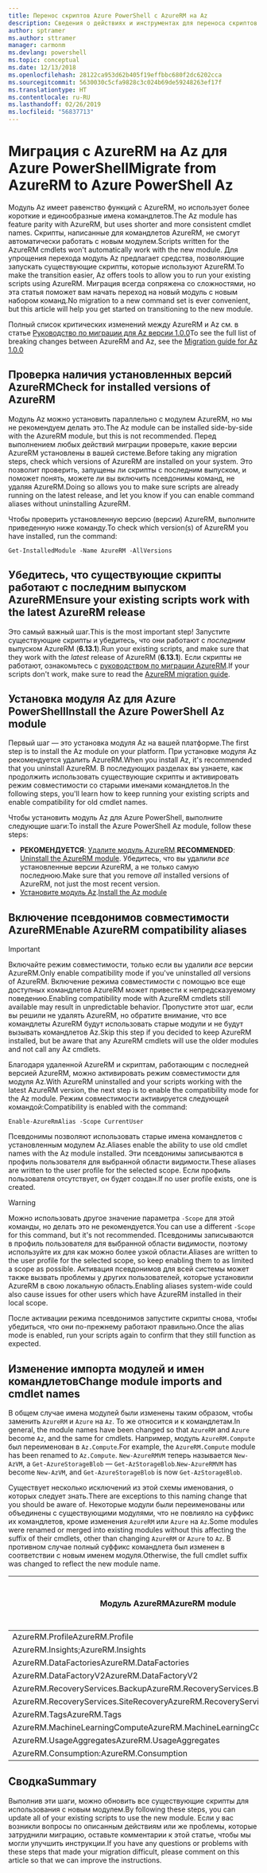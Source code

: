 ```yaml
---
title: Перенос скриптов Azure PowerShell с AzureRM на Az
description: Сведения о действиях и инструментах для переноса скриптов с модуля AzureRM на новый модуль Az.
author: sptramer
ms.author: sttramer
manager: carmonm
ms.devlang: powershell
ms.topic: conceptual
ms.date: 12/13/2018
ms.openlocfilehash: 28122ca953d62b405f19effbbc680f2dc6202cca
ms.sourcegitcommit: 5630030c5cfa9828c3c024b69de59248263ef17f
ms.translationtype: HT
ms.contentlocale: ru-RU
ms.lasthandoff: 02/26/2019
ms.locfileid: "56837713"
---
```

# <a name="migrate-from-azurerm-to-azure-powershell-az"></a><span data-ttu-id="d6f5e-103">Миграция с AzureRM на Az для Azure PowerShell</span><span class="sxs-lookup"><span data-stu-id="d6f5e-103">Migrate from AzureRM to Azure PowerShell Az</span></span>

<span data-ttu-id="d6f5e-104">Модуль Az имеет равенство функций с AzureRM, но использует более короткие и единообразные имена командлетов.</span><span class="sxs-lookup"><span data-stu-id="d6f5e-104">The Az module has feature parity with AzureRM, but uses shorter and more consistent cmdlet names.</span></span>
<span data-ttu-id="d6f5e-105">Скрипты, написанные для командлетов AzureRM, не смогут автоматически работать с новым модулем.</span><span class="sxs-lookup"><span data-stu-id="d6f5e-105">Scripts written for the AzureRM cmdlets won't automatically work with the new module.</span></span> <span data-ttu-id="d6f5e-106">Для упрощения перехода модуль Az предлагает средства, позволяющие запускать существующие скрипты, которые используют AzureRM.</span><span class="sxs-lookup"><span data-stu-id="d6f5e-106">To make the transition easier, Az offers tools to allow you to run your existing scripts using AzureRM.</span></span> <span data-ttu-id="d6f5e-107">Миграция всегда сопряжена со сложностями, но эта статья поможет вам начать переход на новый модуль с новым набором команд.</span><span class="sxs-lookup"><span data-stu-id="d6f5e-107">No migration to a new command set is ever convenient, but this article will help you get started on transitioning to the new module.</span></span>

<span data-ttu-id="d6f5e-108">Полный список критических изменений между AzureRM и Az см. в статье [Руководство по миграции для Az версии 1.0.0](migrate-az-1.0.0.md)</span><span class="sxs-lookup"><span data-stu-id="d6f5e-108">To see the full list of breaking changes between AzureRM and Az, see the [Migration guide for Az 1.0.0](migrate-az-1.0.0.md)</span></span>

## <a name="check-for-installed-versions-of-azurerm"></a><span data-ttu-id="d6f5e-109">Проверка наличия установленных версий AzureRM</span><span class="sxs-lookup"><span data-stu-id="d6f5e-109">Check for installed versions of AzureRM</span></span>

<span data-ttu-id="d6f5e-110">Модуль Az можно установить параллельно с модулем AzureRM, но мы не рекомендуем делать это.</span><span class="sxs-lookup"><span data-stu-id="d6f5e-110">The Az module can be installed side-by-side with the AzureRM module, but this is not recommended.</span></span> <span data-ttu-id="d6f5e-111">Перед выполнением любых действий миграции проверьте, какие версии AzureRM установлены в вашей системе.</span><span class="sxs-lookup"><span data-stu-id="d6f5e-111">Before taking any migration steps, check which versions of AzureRM are installed on your system.</span></span> <span data-ttu-id="d6f5e-112">Это позволит проверить, запущены ли скрипты с последним выпуском, и поможет понять, можете ли вы включить псевдонимы команд, не удаляя AzureRM.</span><span class="sxs-lookup"><span data-stu-id="d6f5e-112">Doing so allows you to make sure scripts are already running on the latest release, and let you know if you can enable command aliases without uninstalling AzureRM.</span></span>

<span data-ttu-id="d6f5e-113">Чтобы проверить установленную версию (версии) AzureRM, выполните приведенную ниже команду.</span><span class="sxs-lookup"><span data-stu-id="d6f5e-113">To check which version(s) of AzureRM you have installed, run the command:</span></span>

```powershell-interactive
Get-InstalledModule -Name AzureRM -AllVersions
```

## <a name="ensure-your-existing-scripts-work-with-the-latest-azurerm-release"></a><span data-ttu-id="d6f5e-114">Убедитесь, что существующие скрипты работают с последним выпуском AzureRM</span><span class="sxs-lookup"><span data-stu-id="d6f5e-114">Ensure your existing scripts work with the latest AzureRM release</span></span>

<span data-ttu-id="d6f5e-115">Это самый важный шаг.</span><span class="sxs-lookup"><span data-stu-id="d6f5e-115">This is the most important step!</span></span> <span data-ttu-id="d6f5e-116">Запустите существующие скрипты и убедитесь, что они работают с _последним_ выпуском AzureRM (__6.13.1__).</span><span class="sxs-lookup"><span data-stu-id="d6f5e-116">Run your existing scripts, and make sure that they work with the _latest_ release of AzureRM (__6.13.1__).</span></span> <span data-ttu-id="d6f5e-117">Если скрипты не работают, ознакомьтесь с [руководством по миграции AzureRM](/powershell/azure/azurerm/migration-guide.6.0.0).</span><span class="sxs-lookup"><span data-stu-id="d6f5e-117">If your scripts don't work, make sure to read the [AzureRM migration guide](/powershell/azure/azurerm/migration-guide.6.0.0).</span></span>

## <a name="install-the-azure-powershell-az-module"></a><span data-ttu-id="d6f5e-118">Установка модуля Az для Azure PowerShell</span><span class="sxs-lookup"><span data-stu-id="d6f5e-118">Install the Azure PowerShell Az module</span></span>

<span data-ttu-id="d6f5e-119">Первый шаг — это установка модуля Az на вашей платформе.</span><span class="sxs-lookup"><span data-stu-id="d6f5e-119">The first step is to install the Az module on your platform.</span></span> <span data-ttu-id="d6f5e-120">При установке модуля Az рекомендуется удалить AzureRM.</span><span class="sxs-lookup"><span data-stu-id="d6f5e-120">When you install Az, it's recommended that you uninstall AzureRM.</span></span> <span data-ttu-id="d6f5e-121">В последующих разделах вы узнаете, как продолжить использовать существующие скрипты и активировать режим совместимости со старыми именами командлетов.</span><span class="sxs-lookup"><span data-stu-id="d6f5e-121">In the following steps, you'll learn how to keep running your existing scripts and enable compatibility for old cmdlet names.</span></span>

<span data-ttu-id="d6f5e-122">Чтобы установить модуль Az для Azure PowerShell, выполните следующие шаги:</span><span class="sxs-lookup"><span data-stu-id="d6f5e-122">To install the Azure PowerShell Az module, follow these steps:</span></span>

* <span data-ttu-id="d6f5e-123">__РЕКОМЕНДУЕТСЯ__: [Удалите модуль AzureRM](/powershell/azure/uninstall-az-ps#uninstall-the-azurerm-module).</span><span class="sxs-lookup"><span data-stu-id="d6f5e-123">__RECOMMENDED__: [Uninstall the AzureRM module](/powershell/azure/uninstall-az-ps#uninstall-the-azurerm-module).</span></span>
  <span data-ttu-id="d6f5e-124">Убедитесь, что вы удалили _все_ установленные версии AzureRM, а не только самую последнюю.</span><span class="sxs-lookup"><span data-stu-id="d6f5e-124">Make sure that you remove _all_ installed versions of AzureRM, not just the most recent version.</span></span>
* <span data-ttu-id="d6f5e-125">[Установите модуль Az](install-az-ps.md).</span><span class="sxs-lookup"><span data-stu-id="d6f5e-125">[Install the Az module](install-az-ps.md)</span></span>

## <a name="a-namealiasesenable-azurerm-compatibility-aliases"></a><span data-ttu-id="d6f5e-126"><a name="aliases"/>Включение псевдонимов совместимости AzureRM</span><span class="sxs-lookup"><span data-stu-id="d6f5e-126"><a name="aliases"/>Enable AzureRM compatibility aliases</span></span> 

> [!IMPORTANT]
>
> <span data-ttu-id="d6f5e-127">Включайте режим совместимости, только если вы удалили _все_ версии AzureRM.</span><span class="sxs-lookup"><span data-stu-id="d6f5e-127">Only enable compatibility mode if you've uninstalled _all_ versions of AzureRM.</span></span> <span data-ttu-id="d6f5e-128">Включение режима совместимости с помощью все еще доступных командлетов AzureRM может привести к непредсказуемому поведению.</span><span class="sxs-lookup"><span data-stu-id="d6f5e-128">Enabling compatibility mode with AzureRM cmdlets still available may result in unpredictable behavior.</span></span> <span data-ttu-id="d6f5e-129">Пропустите этот шаг, если вы решили не удалять AzureRM, но обратите внимание, что все командлеты AzureRM будут использовать старые модули и не будут вызывать командлетов Az.</span><span class="sxs-lookup"><span data-stu-id="d6f5e-129">Skip this step if you decided to keep AzureRM installed, but be aware that any AzureRM cmdlets will use the older modules and not call any Az cmdlets.</span></span>

<span data-ttu-id="d6f5e-130">Благодаря удаленной AzureRM и скриптам, работающим с последней версией AzureRM, можно активировать режим совместимости для модуля Az.</span><span class="sxs-lookup"><span data-stu-id="d6f5e-130">With AzureRM uninstalled and your scripts working with the latest AzureRM version, the next step is to enable the compatibility mode for the Az module.</span></span> <span data-ttu-id="d6f5e-131">Режим совместимости активируется следующей командой:</span><span class="sxs-lookup"><span data-stu-id="d6f5e-131">Compatibility is enabled with the command:</span></span>

```powershell-interactive
Enable-AzureRmAlias -Scope CurrentUser
```

<span data-ttu-id="d6f5e-132">Псевдонимы позволяют использовать старые имена командлетов с установленным модулем Az.</span><span class="sxs-lookup"><span data-stu-id="d6f5e-132">Aliases enable the ability to use old cmdlet names with the Az module installed.</span></span> <span data-ttu-id="d6f5e-133">Эти псевдонимы записываются в профиль пользователя для выбранной области видимости.</span><span class="sxs-lookup"><span data-stu-id="d6f5e-133">These aliases are written to the user profile for the selected scope.</span></span> <span data-ttu-id="d6f5e-134">Если профиль пользователя отсутствует, он будет создан.</span><span class="sxs-lookup"><span data-stu-id="d6f5e-134">If no user profile exists, one is created.</span></span>

> [!WARNING]
>
> <span data-ttu-id="d6f5e-135">Можно использовать другое значение параметра `-Scope` для этой команды, но делать это не рекомендуется.</span><span class="sxs-lookup"><span data-stu-id="d6f5e-135">You can use a different `-Scope` for this command, but it's not recommended.</span></span> <span data-ttu-id="d6f5e-136">Псевдонимы записываются в профиль пользователя для выбранной области видимости, поэтому используйте их для как можно более узкой области.</span><span class="sxs-lookup"><span data-stu-id="d6f5e-136">Aliases are written to the user profile for the selected scope, so keep enabling them to as limited a scope as possible.</span></span> <span data-ttu-id="d6f5e-137">Активация псевдонимов для всей системы может также вызвать проблемы у других пользователей, которые установили AzureRM в свою локальную область.</span><span class="sxs-lookup"><span data-stu-id="d6f5e-137">Enabling aliases system-wide could also cause issues for other users which have AzureRM installed in their local scope.</span></span>

<span data-ttu-id="d6f5e-138">После активации режима псевдонимов запустите скрипты снова, чтобы убедиться, что они по-прежнему работают правильно.</span><span class="sxs-lookup"><span data-stu-id="d6f5e-138">Once the alias mode is enabled, run your scripts again to confirm that they still function as expected.</span></span> 

## <a name="change-module-imports-and-cmdlet-names"></a><span data-ttu-id="d6f5e-139">Изменение импорта модулей и имен командлетов</span><span class="sxs-lookup"><span data-stu-id="d6f5e-139">Change module imports and cmdlet names</span></span>

<span data-ttu-id="d6f5e-140">В общем случае имена модулей были изменены таким образом, чтобы заменить `AzureRM` и `Azure` на `Az`. То же относится и к командлетам.</span><span class="sxs-lookup"><span data-stu-id="d6f5e-140">In general, the module names have been changed so that `AzureRM` and `Azure` become `Az`, and the same for cmdlets.</span></span>
<span data-ttu-id="d6f5e-141">Например, модуль `AzureRM.Compute` был переименован в `Az.Compute`.</span><span class="sxs-lookup"><span data-stu-id="d6f5e-141">For example, the `AzureRM.Compute` module has been renamed to `Az.Compute`.</span></span> <span data-ttu-id="d6f5e-142">`New-AzureRMVM` теперь называется `New-AzVM`, а `Get-AzureStorageBlob` — `Get-AzStorageBlob`.</span><span class="sxs-lookup"><span data-stu-id="d6f5e-142">`New-AzureRMVM` has become `New-AzVM`, and `Get-AzureStorageBlob` is now `Get-AzStorageBlob`.</span></span>

<span data-ttu-id="d6f5e-143">Существует несколько исключений из этой схемы именования, о которых следует знать.</span><span class="sxs-lookup"><span data-stu-id="d6f5e-143">There are exceptions to this naming change that you should be aware of.</span></span> <span data-ttu-id="d6f5e-144">Некоторые модули были переименованы или объединены с существующими модулями, что не повлияло на суффикс их командлетов, кроме изменения `AzureRM` или `Azure` на `Az`.</span><span class="sxs-lookup"><span data-stu-id="d6f5e-144">Some modules were renamed or merged into existing modules without this affecting the suffix of their cmdlets, other than changing `AzureRM` or `Azure` to `Az`.</span></span> <span data-ttu-id="d6f5e-145">В противном случае полный суффикс командлета был изменен в соответствии с новым именем модуля.</span><span class="sxs-lookup"><span data-stu-id="d6f5e-145">Otherwise, the full cmdlet suffix was changed to reflect the new module name.</span></span>

| <span data-ttu-id="d6f5e-146">Модуль AzureRM</span><span class="sxs-lookup"><span data-stu-id="d6f5e-146">AzureRM module</span></span> | <span data-ttu-id="d6f5e-147">Модуль Az</span><span class="sxs-lookup"><span data-stu-id="d6f5e-147">Az module</span></span> | <span data-ttu-id="d6f5e-148">Изменен ли суффикс командлета?</span><span class="sxs-lookup"><span data-stu-id="d6f5e-148">Cmdlet suffix changed?</span></span> |
|----------------|-----------|------------------------|
| <span data-ttu-id="d6f5e-149">AzureRM.Profile</span><span class="sxs-lookup"><span data-stu-id="d6f5e-149">AzureRM.Profile</span></span> | <span data-ttu-id="d6f5e-150">Az.Accounts</span><span class="sxs-lookup"><span data-stu-id="d6f5e-150">Az.Accounts</span></span> | <span data-ttu-id="d6f5e-151">Yes</span><span class="sxs-lookup"><span data-stu-id="d6f5e-151">Yes</span></span> |
| <span data-ttu-id="d6f5e-152">AzureRM.Insights;</span><span class="sxs-lookup"><span data-stu-id="d6f5e-152">AzureRM.Insights</span></span> | <span data-ttu-id="d6f5e-153">Az.Monitor</span><span class="sxs-lookup"><span data-stu-id="d6f5e-153">Az.Monitor</span></span> | <span data-ttu-id="d6f5e-154">Yes</span><span class="sxs-lookup"><span data-stu-id="d6f5e-154">Yes</span></span> |
| <span data-ttu-id="d6f5e-155">AzureRM.DataFactories</span><span class="sxs-lookup"><span data-stu-id="d6f5e-155">AzureRM.DataFactories</span></span> | <span data-ttu-id="d6f5e-156">Az.DataFactory</span><span class="sxs-lookup"><span data-stu-id="d6f5e-156">Az.DataFactory</span></span> | <span data-ttu-id="d6f5e-157">Yes</span><span class="sxs-lookup"><span data-stu-id="d6f5e-157">Yes</span></span> |
| <span data-ttu-id="d6f5e-158">AzureRM.DataFactoryV2</span><span class="sxs-lookup"><span data-stu-id="d6f5e-158">AzureRM.DataFactoryV2</span></span> | <span data-ttu-id="d6f5e-159">Az.DataFactory</span><span class="sxs-lookup"><span data-stu-id="d6f5e-159">Az.DataFactory</span></span> | <span data-ttu-id="d6f5e-160">Yes</span><span class="sxs-lookup"><span data-stu-id="d6f5e-160">Yes</span></span> |
| <span data-ttu-id="d6f5e-161">AzureRM.RecoveryServices.Backup</span><span class="sxs-lookup"><span data-stu-id="d6f5e-161">AzureRM.RecoveryServices.Backup</span></span> | <span data-ttu-id="d6f5e-162">Az.RecoveryServices</span><span class="sxs-lookup"><span data-stu-id="d6f5e-162">Az.RecoveryServices</span></span> | <span data-ttu-id="d6f5e-163">Нет </span><span class="sxs-lookup"><span data-stu-id="d6f5e-163">No</span></span> |
| <span data-ttu-id="d6f5e-164">AzureRM.RecoveryServices.SiteRecovery</span><span class="sxs-lookup"><span data-stu-id="d6f5e-164">AzureRM.RecoveryServices.SiteRecovery</span></span> | <span data-ttu-id="d6f5e-165">Az.RecoveryServices</span><span class="sxs-lookup"><span data-stu-id="d6f5e-165">Az.RecoveryServices</span></span> | <span data-ttu-id="d6f5e-166">Нет </span><span class="sxs-lookup"><span data-stu-id="d6f5e-166">No</span></span> |
| <span data-ttu-id="d6f5e-167">AzureRM.Tags</span><span class="sxs-lookup"><span data-stu-id="d6f5e-167">AzureRM.Tags</span></span> | <span data-ttu-id="d6f5e-168">Az.Resources</span><span class="sxs-lookup"><span data-stu-id="d6f5e-168">Az.Resources</span></span> | <span data-ttu-id="d6f5e-169">Нет </span><span class="sxs-lookup"><span data-stu-id="d6f5e-169">No</span></span> |
| <span data-ttu-id="d6f5e-170">AzureRM.MachineLearningCompute</span><span class="sxs-lookup"><span data-stu-id="d6f5e-170">AzureRM.MachineLearningCompute</span></span> | <span data-ttu-id="d6f5e-171">Az.MachineLearning</span><span class="sxs-lookup"><span data-stu-id="d6f5e-171">Az.MachineLearning</span></span> | <span data-ttu-id="d6f5e-172">Нет </span><span class="sxs-lookup"><span data-stu-id="d6f5e-172">No</span></span> |
| <span data-ttu-id="d6f5e-173">AzureRM.UsageAggregates</span><span class="sxs-lookup"><span data-stu-id="d6f5e-173">AzureRM.UsageAggregates</span></span> | <span data-ttu-id="d6f5e-174">Az.Billing</span><span class="sxs-lookup"><span data-stu-id="d6f5e-174">Az.Billing</span></span> | <span data-ttu-id="d6f5e-175">Нет </span><span class="sxs-lookup"><span data-stu-id="d6f5e-175">No</span></span> |
| <span data-ttu-id="d6f5e-176">AzureRM.Consumption:</span><span class="sxs-lookup"><span data-stu-id="d6f5e-176">AzureRM.Consumption</span></span> | <span data-ttu-id="d6f5e-177">Az.Billing</span><span class="sxs-lookup"><span data-stu-id="d6f5e-177">Az.Billing</span></span> | <span data-ttu-id="d6f5e-178">Нет </span><span class="sxs-lookup"><span data-stu-id="d6f5e-178">No</span></span> |

## <a name="summary"></a><span data-ttu-id="d6f5e-179">Сводка</span><span class="sxs-lookup"><span data-stu-id="d6f5e-179">Summary</span></span>

<span data-ttu-id="d6f5e-180">Выполнив эти шаги, можно обновить все существующие скрипты для использования с новым модулем.</span><span class="sxs-lookup"><span data-stu-id="d6f5e-180">By following these steps, you can update all of your existing scripts to use the new module.</span></span> <span data-ttu-id="d6f5e-181">Если у вас возникли вопросы по описанным действиям или же проблемы, которые затруднили миграцию, оставьте комментарии к этой статье, чтобы мы могли улучшить инструкции.</span><span class="sxs-lookup"><span data-stu-id="d6f5e-181">If you have any questions or problems with these steps that made your migration difficult, please comment on this article so that we can improve the instructions.</span></span>

